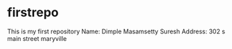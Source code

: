 # firstrepo
This is my first repository
Name: Dimple Masamsetty Suresh
Address: 302 s main street maryville
